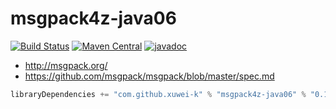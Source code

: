 # msgpack4z-java06

[![Build Status](https://secure.travis-ci.org/msgpack4z/msgpack4z-java06.png?branch=master)](http://travis-ci.org/msgpack4z/msgpack4z-java06)
[![Maven Central](https://maven-badges.herokuapp.com/maven-central/com.github.xuwei-k/msgpack4z-java06/badge.svg)](https://maven-badges.herokuapp.com/maven-central/com.github.xuwei-k/msgpack4z-java06)
[![javadoc](http://javadoc-badge.appspot.com/com.github.xuwei-k/msgpack4z-java06.svg?label=javadoc)](http://javadoc-badge.appspot.com/com.github.xuwei-k/msgpack4z-java06)

- <http://msgpack.org/>
- <https://github.com/msgpack/msgpack/blob/master/spec.md>

```scala
libraryDependencies += "com.github.xuwei-k" % "msgpack4z-java06" % "0.1.0"
```
